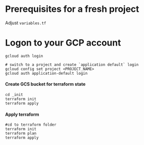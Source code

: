 # Prerequisites for a fresh project
Adjust `variables.tf`

# Logon to your GCP account

```
gcloud auth login

# switch to a project and create `application default` login
gcloud config set project <PROJECT_NAME>
gcloud auth application-default login
```

#### Create GCS bucket for terraform state
```
cd _init
terraform init
terraform apply
```

#### Apply terraform 

```
#cd to terraform folder
terraform init
terraform plan
terraform apply
```

